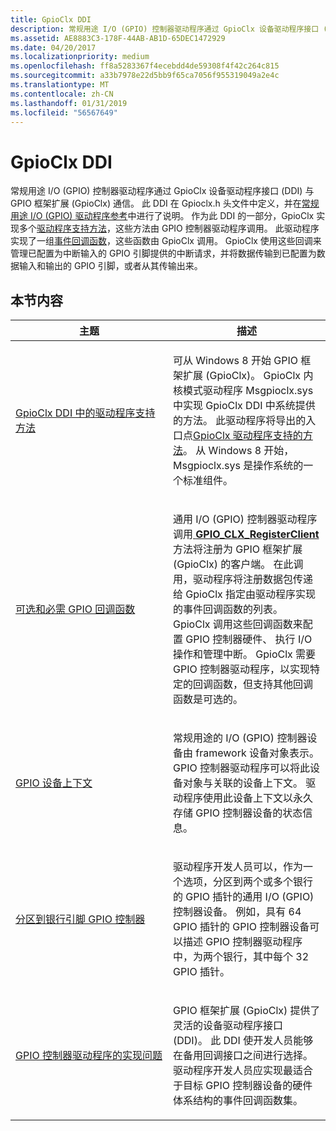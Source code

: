 ```yaml
---
title: GpioClx DDI
description: 常规用途 I/O (GPIO) 控制器驱动程序通过 GpioClx 设备驱动程序接口 (DDI) 与 GPIO 框架扩展 (GpioClx) 通信。
ms.assetid: AE8883C3-178F-44AB-AB1D-65DEC1472929
ms.date: 04/20/2017
ms.localizationpriority: medium
ms.openlocfilehash: ff8a5283367f4ecebdd4de59308f4f42c264c815
ms.sourcegitcommit: a33b7978e22d5bb9f65ca7056f955319049a2e4c
ms.translationtype: MT
ms.contentlocale: zh-CN
ms.lasthandoff: 01/31/2019
ms.locfileid: "56567649"
---
```

# <a name="gpioclx-ddi"></a>GpioClx DDI


常规用途 I/O (GPIO) 控制器驱动程序通过 GpioClx 设备驱动程序接口 (DDI) 与 GPIO 框架扩展 (GpioClx) 通信。 此 DDI 在 Gpioclx.h 头文件中定义，并在[常规用途 I/O (GPIO) 驱动程序参考](https://msdn.microsoft.com/library/windows/hardware/hh439515)中进行了说明。 作为此 DDI 的一部分，GpioClx 实现多个[驱动程序支持方法](https://msdn.microsoft.com/library/windows/hardware/hh439460)，这些方法由 GPIO 控制器驱动程序调用。 此驱动程序实现了一组[事件回调函数](https://msdn.microsoft.com/library/windows/hardware/hh439464)，这些函数由 GpioClx 调用。 GpioClx 使用这些回调来管理已配置为中断输入的 GPIO 引脚提供的中断请求，并将数据传输到已配置为数据输入和输出的 GPIO 引脚，或者从其传输出来。

## <a name="in-this-section"></a>本节内容


<table>
<colgroup>
<col width="50%" />
<col width="50%" />
</colgroup>
<thead>
<tr class="header">
<th>主题</th>
<th>描述</th>
</tr>
</thead>
<tbody>
<tr class="odd">
<td><p><a href="https://msdn.microsoft.com/library/windows/hardware/hh439453" data-raw-source="[Driver Support Methods in the GpioClx DDI](https://msdn.microsoft.com/library/windows/hardware/hh439453)">GpioClx DDI 中的驱动程序支持方法</a></p></td>
<td><p>可从 Windows 8 开始 GPIO 框架扩展 (GpioClx)。 GpioClx 内核模式驱动程序 Msgpioclx.sys 中实现 GpioClx DDI 中系统提供的方法。 此驱动程序将导出的入口点<a href="https://msdn.microsoft.com/library/windows/hardware/hh439460" data-raw-source="[GpioClx driver support methods](https://msdn.microsoft.com/library/windows/hardware/hh439460)">GpioClx 驱动程序支持的方法</a>。 从 Windows 8 开始，Msgpioclx.sys 是操作系统的一个标准组件。</p></td>
</tr>
<tr class="even">
<td><p><a href="https://msdn.microsoft.com/library/windows/hardware/hh406514" data-raw-source="[Optional and Required GPIO Callback Functions](https://msdn.microsoft.com/library/windows/hardware/hh406514)">可选和必需 GPIO 回调函数</a></p></td>
<td><p>通用 I/O (GPIO) 控制器驱动程序调用<a href="https://msdn.microsoft.com/library/windows/hardware/hh439490" data-raw-source="[&lt;strong&gt;GPIO_CLX_RegisterClient&lt;/strong&gt;](https://msdn.microsoft.com/library/windows/hardware/hh439490)"> <strong>GPIO_CLX_RegisterClient</strong> </a>方法将注册为 GPIO 框架扩展 (GpioClx) 的客户端。 在此调用，驱动程序将注册数据包传递给 GpioClx 指定由驱动程序实现的事件回调函数的列表。 GpioClx 调用这些回调函数来配置 GPIO 控制器硬件、 执行 I/O 操作和管理中断。 GpioClx 需要 GPIO 控制器驱动程序，以实现特定的回调函数，但支持其他回调函数是可选的。</p></td>
</tr>
<tr class="odd">
<td><p><a href="https://msdn.microsoft.com/library/windows/hardware/hh406460" data-raw-source="[GPIO Device Contexts](https://msdn.microsoft.com/library/windows/hardware/hh406460)">GPIO 设备上下文</a></p></td>
<td><p>常规用途的 I/O (GPIO) 控制器设备由 framework 设备对象表示。 GPIO 控制器驱动程序可以将此设备对象与关联的设备上下文。 驱动程序使用此设备上下文以永久存储 GPIO 控制器设备的状态信息。</p></td>
</tr>
<tr class="even">
<td><p><a href="https://msdn.microsoft.com/library/windows/hardware/hh406517" data-raw-source="[Partitioning a GPIO Controller into Banks of Pins](https://msdn.microsoft.com/library/windows/hardware/hh406517)">分区到银行引脚 GPIO 控制器</a></p></td>
<td><p>驱动程序开发人员可以，作为一个选项，分区到两个或多个银行的 GPIO 插针的通用 I/O (GPIO) 控制器设备。 例如，具有 64 GPIO 插针的 GPIO 控制器设备可以描述 GPIO 控制器驱动程序中，为两个银行，其中每个 32 GPIO 插针。</p></td>
</tr>
<tr class="odd">
<td><p><a href="https://msdn.microsoft.com/library/windows/hardware/hh406479" data-raw-source="[Implementation Issues for GPIO Controller Drivers](https://msdn.microsoft.com/library/windows/hardware/hh406479)">GPIO 控制器驱动程序的实现问题</a></p></td>
<td><p>GPIO 框架扩展 (GpioClx) 提供了灵活的设备驱动程序接口 (DDI)。 此 DDI 使开发人员能够在备用回调接口之间进行选择。 驱动程序开发人员应实现最适合于目标 GPIO 控制器设备的硬件体系结构的事件回调函数集。</p></td>
</tr>
</tbody>
</table>

 

 

 




